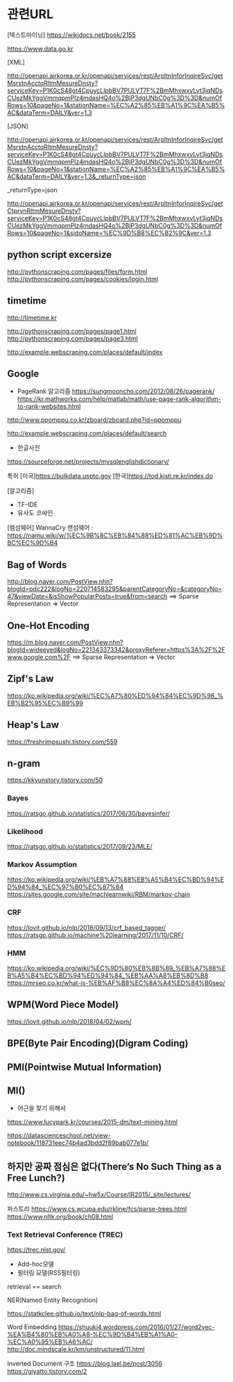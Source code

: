 # 관련URL

[텍스트마이닝]
<https://wikidocs.net/book/2155>

<https://www.data.go.kr>

[XML]

<http://openapi.airkorea.or.kr/openapi/services/rest/ArpltnInforInqireSvc/getMsrstnAcctoRltmMesureDnsty?serviceKey=P1K0cS48gt4CpuycLlpbBV7PULVT7F%2BmMhxwxvLyt3jqNDsCUezMkYggVmmqpmPlz4mdasHQ4o%2BjP3dgUNbC0g%3D%3D&numOfRows=10&pageNo=1&stationName=%EC%A2%85%EB%A1%9C%EA%B5%AC&dataTerm=DAILY&ver=1.3>

[JSON]

<http://openapi.airkorea.or.kr/openapi/services/rest/ArpltnInforInqireSvc/getMsrstnAcctoRltmMesureDnsty?serviceKey=P1K0cS48gt4CpuycLlpbBV7PULVT7F%2BmMhxwxvLyt3jqNDsCUezMkYggVmmqpmPlz4mdasHQ4o%2BjP3dgUNbC0g%3D%3D&numOfRows=10&pageNo=1&stationName=%EC%A2%85%EB%A1%9C%EA%B5%AC&dataTerm=DAILY&ver=1.3&_returnType=json>

_returnType=json

<http://openapi.airkorea.or.kr/openapi/services/rest/ArpltnInforInqireSvc/getCtprvnRltmMesureDnsty?serviceKey=P1K0cS48gt4CpuycLlpbBV7PULVT7F%2BmMhxwxvLyt3jqNDsCUezMkYggVmmqpmPlz4mdasHQ4o%2BjP3dgUNbC0g%3D%3D&numOfRows=10&pageNo=1&sidoName=%EC%9D%B8%EC%B2%9C&ver=1.3>

## python script excersize
<http://pythonscraping.com/pages/files/form.html>
<http://pythonscraping.com/pages/cookies/login.html>

## timetime

<http://timetime.kr>

<http://pythonscraping.com/pages/page1.html>
<http://pythonscraping.com/pages/page3.html>

<http://example.webscraping.com/places/default/index>

## Google

- PageRank 알고리즘
  <https://sungmooncho.com/2012/08/26/pagerank/>
  <https://kr.mathworks.com/help/matlab/math/use-page-rank-algorithm-to-rank-websites.html>

<http://www.ppomppu.co.kr/zboard/zboard.php?id=ppomppu>

<http://example.webscraping.com/places/default/search>

- 한글사전

<https://sourceforge.net/projects/mysqlenglishdictionary/>

특허
[미국]<https://bulkdata.uspto.gov>
[한국]<https://tod.kisti.re.kr/index.do>

[알고리즘]

- TF-IDE
- 유사도 코싸인

[램섬웨어]
WannaCry 랜섬웨어 : <https://namu.wiki/w/%EC%9B%8C%EB%84%88%ED%81%AC%EB%9D%BC%EC%9D%B4>

## Bag of Words

<http://blog.naver.com/PostView.nhn?blogId=pdc222&logNo=220714583295&parentCategoryNo=&categoryNo=47&viewDate=&isShowPopularPosts=true&from=search>
==> Sparse Representation => Vector

## One-Hot Encoding

<https://m.blog.naver.com/PostView.nhn?blogId=wideeyed&logNo=221343373342&proxyReferer=https%3A%2F%2Fwww.google.com%2F>
==> Sparse Representation => Vector

## Zipf's Law

<https://ko.wikipedia.org/wiki/%EC%A7%80%ED%94%84%EC%9D%98_%EB%B2%95%EC%B9%99>

## Heap's Law

<https://freshrimpsushi.tistory.com/559>

## n-gram

<https://kkyunstory.tistory.com/50>

### Bayes

<https://ratsgo.github.io/statistics/2017/06/30/bayesinfer/>

### Likelihood

<https://ratsgo.github.io/statistics/2017/09/23/MLE/>

### Markov Assumption

<https://ko.wikipedia.org/wiki/%EB%A7%88%EB%A5%B4%EC%BD%94%ED%94%84_%EC%97%B0%EC%87%84>
<https://sites.google.com/site/machlearnwiki/RBM/markov-chain>

### CRF

<https://lovit.github.io/nlp/2018/09/13/crf_based_tagger/>
<https://ratsgo.github.io/machine%20learning/2017/11/10/CRF/>

### HMM

<https://ko.wikipedia.org/wiki/%EC%9D%80%EB%8B%89_%EB%A7%88%EB%A5%B4%EC%BD%94%ED%94%84_%EB%AA%A8%EB%8D%B8>
<https://mrseo.co.kr/what-is-%EB%AF%B8%EC%8A%A4%ED%84%B0seo/>

## WPM(Word Piece Model)

<https://lovit.github.io/nlp/2018/04/02/wpm/>

## BPE(Byte Pair Encoding)(Digram Coding)

## PMI(Pointwise Mutual Information)

## MI()

- 어근을 찾기 위해서

<https://www.lucypark.kr/courses/2015-dm/text-mining.html>

<https://datascienceschool.net/view-notebook/118731eec74b4ad3bdd2f89bab077e1b/>

## 하지만 공짜 점심은 없다(There’s No Such Thing as a Free Lunch?)

<http://www.cs.virginia.edu/~hw5x/Course/IR2015/_site/lectures/>

파스트리
<https://www.cs.wcupa.edu/rkline/fcs/parse-trees.html>
<https://www.nltk.org/book/ch08.html>

### Text Retrieval Conference (TREC)

<https://trec.nist.gov/>

- Add-hoc모델
- 필터링 모델(RSS필터링)

retrieval == search

NER(Named Entity Recognition)

<https://statkclee.github.io/text/nlp-bag-of-words.html>


Word Embedding
<https://shuuki4.wordpress.com/2016/01/27/word2vec-%EA%B4%80%EB%A0%A8-%EC%9D%B4%EB%A1%A0-%EC%A0%95%EB%A6%AC/>
<http://doc.mindscale.kr/km/unstructured/11.html>

Inverted Document 구조
<https://blog.lael.be/post/3056>
<https://giyatto.tistory.com/2>
